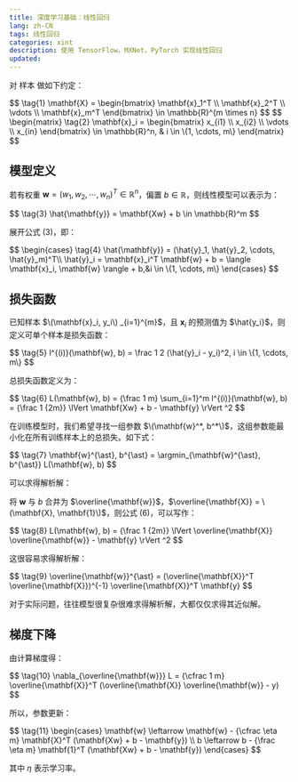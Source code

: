 ```yaml
---
title: 深度学习基础：线性回归
lang: zh-CN
tags: 线性回归
categories: xint
description: 使用 TensorFlow，MXNet，PyTorch 实现线性回归
updated:
---
```


对 <span class="w3-yellow">样本</span> 做如下约定：

<article>
$$
\tag{1} \mathbf{X} = \begin{bmatrix}
\mathbf{x}_1^T \\ \mathbf{x}_2^T \\ \vdots \\ \mathbf{x}_m^T
\end{bmatrix} \in \mathbb{R}^{m \times n} 
$$
$$
\begin{matrix}
\tag{2}
\mathbf{x}_i = \begin{bmatrix}
x_{i1} \\ x_{i2} \\ \vdots \\ x_{in}
\end{bmatrix} \in \mathbb{R}^n, & i \in \{1, \cdots, m\}
\end{matrix}
$$
</article>

## 模型定义

若有权重 $\mathbf{w} = (w_1, w_2, \cdots, w_n)^T \in \mathbb{R}^n$，偏置 $b \in \mathbb{R}$，则<span class="w3-yellow">线性模型</span>可以表示为：

<article>
$$
\tag{3} \hat{\mathbf{y}} = \mathbf{Xw} + b \in \mathbb{R}^m
$$
</article>

展开公式 (3)，即：

<article>
$$
\begin{cases}
\tag{4} \hat{\mathbf{y}} = (\hat{y}_1, \hat{y}_2, \cdots, \hat{y}_m)^T\\
\hat{y}_i = \mathbf{x}_i^T \mathbf{w} + b = \langle \mathbf{x}_i, \mathbf{w} \rangle + b,&i \in \{1, \cdots, m\}
\end{cases}
$$
</article>

## 损失函数


已知样本 $\(\mathbf{x}_i, y_i\) _{i=1}^{m}$，且 $\mathbf{x}_i$ 的预测值为 $\hat{y_i}$，则定义可单个样本是损失函数：

<article>
$$
\tag{5}
l^{(i)}(\mathbf{w}, b) = \frac 1 2 (\hat{y}_i - y_i)^2, i \in \{1, \cdots, m\}
$$
</article>

总损失函数定义为：

<article>
$$
\tag{6}
L(\mathbf{w}, b) = {\frac 1 m} \sum_{i=1}^m l^{(i)}(\mathbf{w}, b) = {\frac 1 {2m}} \lVert \mathbf{Xw} + b - \mathbf{y} \rVert ^2
$$
</article>

在训练模型时，我们希望寻找一组参数 $\(\mathbf{w}^*, b^*\)$，这组参数能最小化在所有训练样本上的总损失。如下式：

<article>
$$
\tag{7}
\mathbf{w}^{\ast}, b^{\ast} = \argmin_{\mathbf{w}^{\ast}, b^{\ast}} L(\mathbf{w}, b)
$$
</article>

可以求得解析解：

将 $\mathbf{w}$ 与 $b$ 合并为 $\overline{\mathbf{w}}$，$\overline{\mathbf{X}} = \(\mathbf{X}, \mathbf{1}\)$，则公式 (6)，可以写作：

<article>
$$
\tag{8}
L(\mathbf{w}, b) = {\frac 1 {2m}} \lVert \overline{\mathbf{X}} \overline{\mathbf{w}} - \mathbf{y} \rVert ^2
$$
</article>

这很容易求得解析解：

<article>
$$
\tag{9}
\overline{\mathbf{w}}^{\ast} = (\overline{\mathbf{X}}^T \overline{\mathbf{X}})^{-1} \overline{\mathbf{X}}^T \mathbf{y}
$$
</article>

对于实际问题，往往模型很复杂很难求得解析解，大都仅仅求得其近似解。

## 梯度下降

由计算梯度得：

<article>
$$
\tag{10}
\nabla_{\overline{\mathbf{w}}} L = {\cfrac 1 m} \overline{\mathbf{X}}^T (\overline{\mathbf{X}} \overline{\mathbf{w}} - y)
$$
</article>

所以，参数更新：

<article>
$$
\tag{11}
\begin{cases}
\mathbf{w} \leftarrow \mathbf{w} - {\cfrac \eta m} \mathbf{X}^T (\mathbf{Xw} + b - \mathbf{y}) \\
b \leftarrow b - {\frac \eta m} \mathbf{1}^T (\mathbf{Xw} + b - \mathbf{y})
\end{cases}
$$
</article>

其中 $\eta$ 表示学习率。
